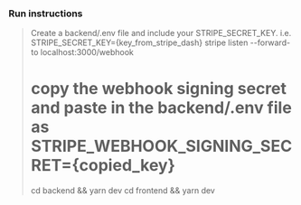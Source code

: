 ### Run instructions
> Create a backend/.env file and include your STRIPE_SECRET_KEY. i.e. STRIPE_SECRET_KEY={key_from_stripe_dash}
> stripe listen --forward-to localhost:3000/webhook
> # copy the webhook signing secret and paste in the backend/.env file as STRIPE_WEBHOOK_SIGNING_SECRET={copied_key}
> cd backend && yarn dev
> cd frontend && yarn dev